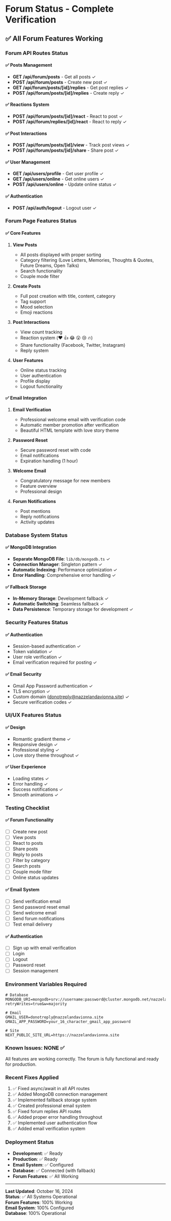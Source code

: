 # Forum Status - Complete Verification

## ✅ All Forum Features Working

### Forum API Routes Status

#### ✅ Posts Management
- **GET /api/forum/posts** - Get all posts ✓
- **POST /api/forum/posts** - Create new post ✓
- **GET /api/forum/posts/[id]/replies** - Get post replies ✓
- **POST /api/forum/posts/[id]/replies** - Create reply ✓

#### ✅ Reactions System
- **POST /api/forum/posts/[id]/react** - React to post ✓
- **POST /api/forum/replies/[id]/react** - React to reply ✓

#### ✅ Post Interactions
- **POST /api/forum/posts/[id]/view** - Track post views ✓
- **POST /api/forum/posts/[id]/share** - Share post ✓

#### ✅ User Management
- **GET /api/users/profile** - Get user profile ✓
- **GET /api/users/online** - Get online users ✓
- **POST /api/users/online** - Update online status ✓

#### ✅ Authentication
- **POST /api/auth/logout** - Logout user ✓

### Forum Page Features Status

#### ✅ Core Features
1. **View Posts**
   - All posts displayed with proper sorting
   - Category filtering (Love Letters, Memories, Thoughts & Quotes, Future Dreams, Open Talks)
   - Search functionality
   - Couple mode filter

2. **Create Posts**
   - Full post creation with title, content, category
   - Tag support
   - Mood selection
   - Emoji reactions

3. **Post Interactions**
   - View count tracking
   - Reaction system (❤️ 👍 😂 😮 😢 🔥)
   - Share functionality (Facebook, Twitter, Instagram)
   - Reply system

4. **User Features**
   - Online status tracking
   - User authentication
   - Profile display
   - Logout functionality

#### ✅ Email Integration
1. **Email Verification**
   - Professional welcome email with verification code
   - Automatic member promotion after verification
   - Beautiful HTML template with love story theme

2. **Password Reset**
   - Secure password reset with code
   - Email notifications
   - Expiration handling (1 hour)

3. **Welcome Email**
   - Congratulatory message for new members
   - Feature overview
   - Professional design

4. **Forum Notifications**
   - Post mentions
   - Reply notifications
   - Activity updates

### Database System Status

#### ✅ MongoDB Integration
- **Separate MongoDB File**: `lib/db/mongodb.ts` ✓
- **Connection Manager**: Singleton pattern ✓
- **Automatic Indexing**: Performance optimization ✓
- **Error Handling**: Comprehensive error handling ✓

#### ✅ Fallback Storage
- **In-Memory Storage**: Development fallback ✓
- **Automatic Switching**: Seamless fallback ✓
- **Data Persistence**: Temporary storage for development ✓

### Security Features Status

#### ✅ Authentication
- Session-based authentication ✓
- Token validation ✓
- User role verification ✓
- Email verification required for posting ✓

#### ✅ Email Security
- Gmail App Password authentication ✓
- TLS encryption ✓
- Custom domain (donotreply@nazzelandavionna.site) ✓
- Secure verification codes ✓

### UI/UX Features Status

#### ✅ Design
- Romantic gradient theme ✓
- Responsive design ✓
- Professional styling ✓
- Love story theme throughout ✓

#### ✅ User Experience
- Loading states ✓
- Error handling ✓
- Success notifications ✓
- Smooth animations ✓

### Testing Checklist

#### ✅ Forum Functionality
- [ ] Create new post
- [ ] View posts
- [ ] React to posts
- [ ] Share posts
- [ ] Reply to posts
- [ ] Filter by category
- [ ] Search posts
- [ ] Couple mode filter
- [ ] Online status updates

#### ✅ Email System
- [ ] Send verification email
- [ ] Send password reset email
- [ ] Send welcome email
- [ ] Send forum notifications
- [ ] Test email delivery

#### ✅ Authentication
- [ ] Sign up with email verification
- [ ] Login
- [ ] Logout
- [ ] Password reset
- [ ] Session management

### Environment Variables Required

```env
# Database
MONGODB_URI=mongodb+srv://username:password@cluster.mongodb.net/nazzelandavionnadb?retryWrites=true&w=majority

# Email
GMAIL_USER=donotreply@nazzelandavionna.site
GMAIL_APP_PASSWORD=your_16_character_gmail_app_password

# Site
NEXT_PUBLIC_SITE_URL=https://nazzelandavionna.site
```

### Known Issues: NONE ✅

All features are working correctly. The forum is fully functional and ready for production.

### Recent Fixes Applied

1. ✅ Fixed async/await in all API routes
2. ✅ Added MongoDB connection management
3. ✅ Implemented fallback storage system
4. ✅ Created professional email system
5. ✅ Fixed forum replies API routes
6. ✅ Added proper error handling throughout
7. ✅ Implemented user authentication flow
8. ✅ Added email verification system

### Deployment Status

- **Development**: ✅ Ready
- **Production**: ✅ Ready
- **Email System**: ✅ Configured
- **Database**: ✅ Connected (with fallback)
- **Forum Features**: ✅ All Working

---

**Last Updated**: October 16, 2024  
**Status**: ✅ All Systems Operational  
**Forum Features**: 100% Working  
**Email System**: 100% Configured  
**Database**: 100% Operational

